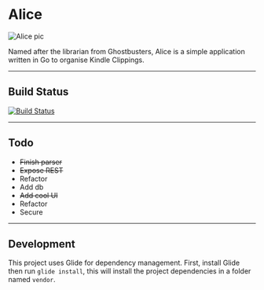 # Alice

![Alice pic](http://vignette1.wikia.nocookie.net/ghostbusters/images/4/45/Alice_01.jpg/revision/latest?cb=20110716064519)

Named after the librarian from Ghostbusters, Alice is a simple application written in Go to organise Kindle Clippings.

<hr>

## Build Status
[![Build Status](https://travis-ci.org/willis7/Alice.svg?branch=master)](https://travis-ci.org/willis7/Alice)

<hr>

## Todo

* <s>Finish parser</s>
* <s>Expose REST</s>
* Refactor
* Add db
* <s>Add cool UI</s>
* Refactor
* Secure

<hr>

## Development

This project uses Glide for dependency management. First, install Glide then run `glide install`, this will install the project dependencies in a folder named `vendor`.
